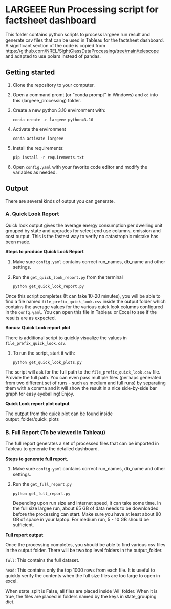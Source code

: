 # LARGEEE Run Processing script for factsheet dashboard

This folder contains python scripts to process largeee run result and generate csv files that can be used in Tableau for the factsheet dashboard. A significant section of the code is copied from https://github.com/NREL/SightGlassDataProcessing/tree/main/telescope and adapted to use polars instead of pandas. 

## Getting started
1. Clone the repository to your computer.
2. Open a command promt (or "conda prompt" in Windows) and `cd` into this (largeee_processing) folder.
3. Create a new python 3.10 environment with:
   
   `conda create -n largeee python=3.10`
4. Activate the environment
   
   `conda activate largeee`

5. Install the requirements:
   
   `pip install -r requirements.txt`

6. Open `config.yaml` with your favorite code editor and modify the variables as needed.


## Output

There are several kinds of output you can generate.

### __A. Quick Look Report__
Quick look output gives the average energy consumption per dwelling unit grouped by state and upgrades for select end use columns, emission and cost output. This is the fastest way to verify no catastrophic mistake has been made.

__Steps to produce Quick Look Report__

1. Make sure `config.yaml` contains correct run_names, db_name and other settings.
2. Run the `get_quick_look_report.py` from the terminal

   `python get_quick_look_report.py`

Once this script completes (It can take 10-20 minutes), you will be able to find a file named `file_prefix_quick_look.csv` inside the output folder which contains the average values for the various quick look columns configured in the `confg.yaml`. You can open this file in Tableau or Excel to see if the results are as expected.

__Bonus: Quick Look report plot__

There is additional script to quickly visualize the values in `file_prefix_quick_look.csv`. 

1. To run the script, start it with:

   `python get_quick_look_plots.py`

The script will ask for the full path to the `file_prefix_quick_look.csv` file. Provide the full path. You can even pass multiple files (perhaps generated from two different set of runs - such as medium and full runs) by separating them with a comma and it will show the result in a nice side-by-side bar graph for easy eyeballing! Enjoy.

__Quick Look report plot output__

The output from the quick plot can be found inside output_folder/quick_plots




### __B. Full Report (To be viewed in Tableau)__

The full report generates a set of processed files that can be imported in Tableau to generate the detailed dashboard.

__Steps to generate full report.__

1. Make sure `config.yaml` contains correct run_names, db_name and other settings.
2. Run the `get_full_report.py`

   `python get_full_report.py`

   Depending upon run size and internet speed, it can take some time. In the full size largee run, about 65 GB of data needs to be downloaded before the processing can start. Make sure you have at least about 80 GB of space in your laptop. For medium run, 5 - 10 GB should be sufficient.

__Full report output__

Once the processing completes, you should be able to find various csv files in the output folder. There will be two top level folders in the output_folder.
   
   `full`: This contains the full dataset.

   `head`: This contains only the top 1000 rows from each file. It is useful to quickly verify the contents when the full size files are too large to open in excel.

   When state_split is False, all files are placed inside 'All' folder. When it is true, the files are placed in folders named by the keys in state_grouping dict.
